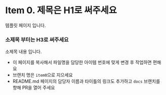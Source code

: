 # Item 0. 제목은 H1로 써주세요

템플릿 페이지 입니다.

### 소제목 부터는 H3로 써주세요

소제목 내용 입니다.

- 이 페이지를 복사해서 파일명을 담당한 아이템 번호에 맞게 변경 후 작업하면 편해요
- 브랜치 명은 `item0`으로 지으세요
- README.md 페이지의 담당자 이름과 타이틀의 링크도 추가하고 `docs` 브랜치를 향해 PR을 열어 주세요

